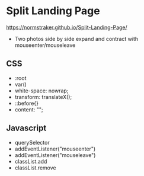 # Split Landing Page

https://normstraker.github.io/Split-Landing-Page/

- Two photos side by side expand and contract with mouseenter/mouseleave

## CSS

- :root
- var()
- white-space: nowrap;
- transform: translateX();
- ::before{}
- content: "";

## Javascript

- querySelector
- addEventListener("mouseenter")
- addEventListener("mouseleave")
- classList.add
- classList.remove
